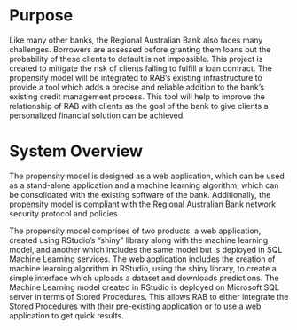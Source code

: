 # Purpose

Like many other banks, the Regional Australian Bank also faces many challenges. Borrowers are assessed before granting them loans but the probability of these clients to default is not impossible. This project is created to mitigate the risk of clients failing to fulfill a loan contract. The propensity model will be integrated to RAB’s existing infrastructure to provide a tool which adds a precise and reliable addition to the bank’s existing credit management process. This tool will help to improve the relationship of RAB with clients as the goal of the bank to give clients a personalized financial solution can be achieved. 

# System Overview

The propensity model is designed as a web application, which can be used as a stand-alone application and a machine learning algorithm, which can be consolidated with the existing software of the bank. Additionally, the propensity model is compliant with the Regional Australian Bank network security protocol and policies.  
 
The propensity model comprises of two products: a web application, created using RStudio’s “shiny” library along with the machine learning model, and another which includes the same model but is deployed in SQL Machine Learning services. The web application includes the creation of machine learning algorithm in RStudio, using the shiny library, to create a simple interface which uploads a dataset and downloads predictions. The Machine Learning model created in RStudio is deployed on Microsoft SQL server in terms of Stored Procedures. This allows RAB to either integrate the Stored Procedures with their pre-existing application or to use a web application to get quick results.

